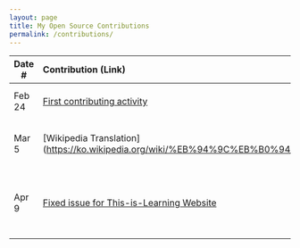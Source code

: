 ```yaml
---
layout: page
title: My Open Source Contributions
permalink: /contributions/
---
```


<!--
Type of the contribution should be "Wikipedia edit", "OpenStreet Map feature", "Documentation", "Course website", "Blog",
"Browser Add-on", etc.

The description should include a brief summary of what you did.

The link should bring us to a public page that shows your contribution.

Replace the first row with your own contribution.

-->

| Date # | Contribution (Link)                                                                                              | Type        | Description                                                   |
| ------ | :--------------------------------------------------------------------------------------------------------------- | :---------- | :------------------------------------------------------------ |
| Feb 24 | [First contributing activity](https://github.com/firstcontributions/first-contributions/pull/47806)              | tutorial    | added my name to contributors.                                |
| Mar 5  | [Wikipedia Translation](https://ko.wikipedia.org/wiki/%EB%94%9C%EB%B0%94_(Dilbar)                                | Translation | Translated English document into Korean                       |
| Apr 9  | [Fixed issue for This-is-Learning Website](https://github.com/this-is-learning/this-is-learning-website/pull/14) | bugfix      | Changed the icon background and added border when its hovered |

